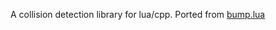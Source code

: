 A collision detection library for lua/cpp. Ported from [bump.lua](https://github.com/kikito/bump.lua)

